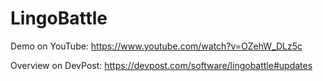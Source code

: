 # LingoBattle
Demo on YouTube:
https://www.youtube.com/watch?v=OZehW_DLz5c

Overview on DevPost:
https://devpost.com/software/lingobattle#updates

